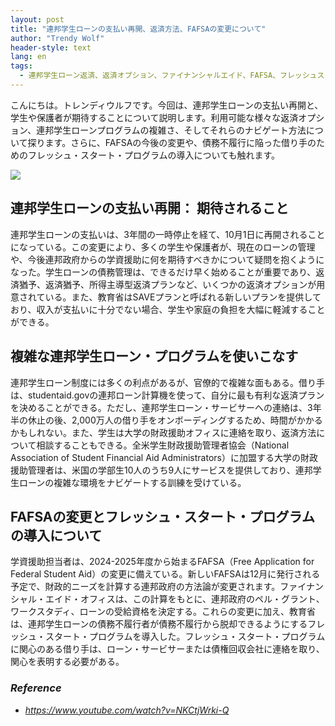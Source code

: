 ```yaml
---
layout: post
title: "連邦学生ローンの支払い再開、返済方法、FAFSAの変更について"
author: "Trendy Wolf"
header-style: text
lang: en
tags:
  - 連邦学生ローン返済、返済オプション、ファイナンシャルエイド、FAFSA、フレッシュスタートプログラム
---
```


こんにちは。トレンディウルフです。今回は、連邦学生ローンの支払い再開と、学生や保護者が期待することについて説明します。利用可能な様々な返済オプション、連邦学生ローンプログラムの複雑さ、そしてそれらのナビゲート方法について探ります。さらに、FAFSAの今後の変更や、債務不履行に陥った借り手のためのフレッシュ・スタート・プログラムの導入についても触れます。

<img
    src="https://i.ytimg.com/vi/NKCtjWrki-Q/hqdefault.jpg"
/>


## 連邦学生ローンの支払い再開： 期待されること
連邦学生ローンの支払いは、3年間の一時停止を経て、10月1日に再開されることになっている。この変更により、多くの学生や保護者が、現在のローンの管理や、今後連邦政府からの学資援助に何を期待すべきかについて疑問を抱くようになった。学生ローンの債務管理は、できるだけ早く始めることが重要であり、返済猶予、返済猶予、所得主導型返済プランなど、いくつかの返済オプションが用意されている。また、教育省はSAVEプランと呼ばれる新しいプランを提供しており、収入が支払いに十分でない場合、学生や家庭の負担を大幅に軽減することができる。

## 複雑な連邦学生ローン・プログラムを使いこなす
連邦学生ローン制度には多くの利点があるが、官僚的で複雑な面もある。借り手は、studentaid.govの連邦ローン計算機を使って、自分に最も有利な返済プランを決めることができる。ただし、連邦学生ローン・サービサーへの連絡は、3年半の休止の後、2,000万人の借り手をオンボーディングするため、時間がかかるかもしれない。また、学生は大学の財政援助オフィスに連絡を取り、返済方法について相談することもできる。全米学生財政援助管理者協会（National Association of Student Financial Aid Administrators）に加盟する大学の財政援助管理者は、米国の学部生10人のうち9人にサービスを提供しており、連邦学生ローンの複雑な環境をナビゲートする訓練を受けている。

## FAFSAの変更とフレッシュ・スタート・プログラムの導入について
学資援助担当者は、2024-2025年度から始まるFAFSA（Free Application for Federal Student Aid）の変更に備えている。新しいFAFSAは12月に発行される予定で、財政的ニーズを計算する連邦政府の方法論が変更されます。ファイナンシャル・エイド・オフィスは、この計算をもとに、連邦政府のペル・グラント、ワークスタディ、ローンの受給資格を決定する。これらの変更に加え、教育省は、連邦学生ローンの債務不履行者が債務不履行から脱却できるようにするフレッシュ・スタート・プログラムを導入した。フレッシュ・スタート・プログラムに関心のある借り手は、ローン・サービサーまたは債権回収会社に連絡を取り、関心を表明する必要がある。


### _Reference_
- _https://www.youtube.com/watch?v=NKCtjWrki-Q_

